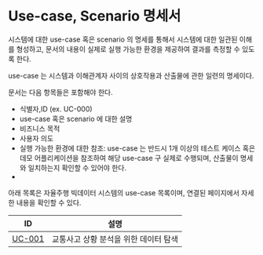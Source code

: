 # Use-case, Scenario 명세서

시스템에 대한 use-case 혹은 scenario 의 명세를 통해서 시스템에 대한 일관된 이해를 형성하고, 
문서의 내용이 실제로 실행 가능한 환경을 제공하여 결과를 측정할 수 있도록 한다.

use-case 는 시스템과 이해관계자 사이의 상호작용과 산출물에 관한 일련의 명세이다.

문서는 다음 항목들은 포함해야 한다.
- 식별자,ID (ex. UC-000)
- use-case 혹은 scenario 에 대한 설명
- 비즈니스 목적
- 사용자 의도
- 실행 가능한 환경에 대한 참조: use-case 는 반드시 1개 이상의 테스트 케이스 혹은 데모 어플리케이션을 참조하여 해당 use-case 구 실제로 수행되며, 산출물이 명세와 일치하는지 확인할 수 있어야 한다.
- 

아래 목록은 자율주행 빅데이터 시스템의 use-case 목록이며, 연결된 페이지에서 자세한 내용을 확인할 수 있다.

ID | 설명
------ | -------
[UC-001](uc-001-교통사고-상황-분석을-위한-데이터-탐색) | 교통사고 상황 분석을 위한 데이터 탐색

